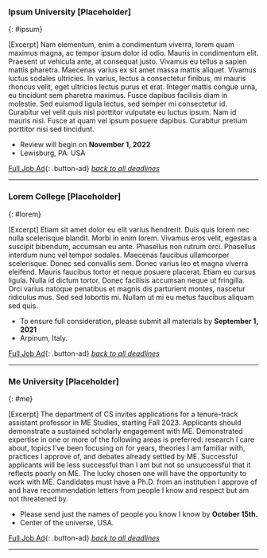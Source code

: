 

### Ipsum University [Placeholder]
{: #ipsum}

[Excerpt] Nam elementum, enim a condimentum viverra, lorem quam maximus magna, ac tempor ipsum dolor id odio. Mauris in condimentum elit. Praesent ut vehicula ante, at consequat justo. Vivamus eu tellus a sapien mattis pharetra. Maecenas varius ex sit amet massa mattis aliquet. Vivamus luctus sodales ultricies. In varius, lectus a consectetur finibus, mi mauris rhoncus velit, eget ultricies lectus purus et erat. Integer mattis congue urna, eu tincidunt sem pharetra maximus. Fusce dapibus facilisis diam in molestie. Sed euismod ligula lectus, sed semper mi consectetur id. Curabitur vel velit quis nisl porttitor vulputate eu luctus ipsum. Nam id mauris nisi. Fusce at quam vel ipsum posuere dapibus. Curabitur pretium porttitor nisi sed tincidunt.

- Review will begin on **November 1, 2022**
- Lewisburg, PA. USA 

[Full Job Ad](https://en.wikipedia.org/wiki/Lorem_ipsum){: .button-ad} 
[_back to all deadlines_](#deadlines)

------------

### Lorem College [Placeholder]
{: #lorem}

[Excerpt] Etiam sit amet dolor eu elit varius hendrerit. Duis quis lorem nec nulla scelerisque blandit. Morbi in enim lorem. Vivamus eros velit, egestas a suscipit bibendum, accumsan eu ante. Phasellus non rutrum orci. Phasellus interdum nunc vel tempor sodales. Maecenas faucibus ullamcorper scelerisque. Donec sed convallis sem. Donec varius leo et magna viverra eleifend. Mauris faucibus tortor et neque posuere placerat. Etiam eu cursus ligula. Nulla id dictum tortor. Donec facilisis accumsan neque ut fringilla. Orci varius natoque penatibus et magnis dis parturient montes, nascetur ridiculus mus. Sed sed lobortis mi. Nullam ut mi eu metus faucibus aliquam sed quis.

- To ensure full consideration, please submit all materials by **September 1, 2021**
- Arpinum, Italy. 

[Full Job Ad](https://en.wikipedia.org/wiki/Lorem_ipsum){: .button-ad} 
[_back to all deadlines_](#deadlines)

------------

### Me University [Placeholder]
{: #me}

[Excerpt] The department of CS invites applications for a tenure-track assistant professor in ME Studies, starting Fall 2023. Applicants should demonstrate a sustained scholarly engagement with ME. Demonstrated expertise in one or more of the following areas is preferred: research I care about, topics I've been focusing on for years, theories I am familiar with, practices I approve of, and debates already settled by ME. Successful applicants will be less successful than I am but not so unsuccessful that it reflects poorly on ME. The lucky chosen one will have the opportunity to work with ME. Candidates must have a Ph.D. from an institution I approve of and have recommendation letters from people I know and respect but am not threatened by. 

- Please send just the names of people you know I know by **October 15th.**
- Center of the universe, USA.

[Full Job Ad](https://www.insidehighered.com/views/2013/05/23/parody-job-ad-faculty-position){: .button-ad} 
[_back to all deadlines_](#deadlines)

------------


